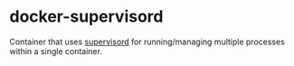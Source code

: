 docker-supervisord
===============

Container that uses [supervisord](http://supervisord.org/) for running/managing multiple processes within a single container.
